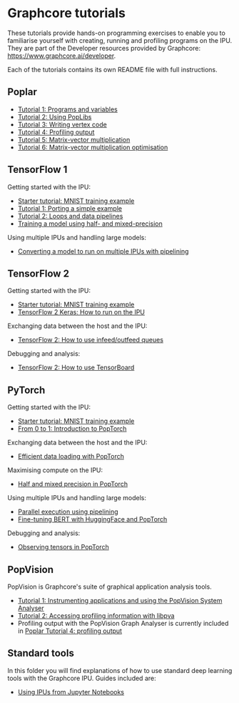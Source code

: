 # Graphcore tutorials

These tutorials provide hands-on programming exercises to enable you to familiarise yourself with creating, running and profiling programs on the IPU. They are part of the Developer resources provided by Graphcore: https://www.graphcore.ai/developer.

Each of the tutorials contains its own README file with full instructions.

## Poplar

- [Tutorial 1: Programs and variables](poplar/tut1_variables)
- [Tutorial 2: Using PopLibs](poplar/tut2_operations)
- [Tutorial 3: Writing vertex code](poplar/tut3_vertices)
- [Tutorial 4: Profiling output](poplar/tut4_profiling)
- [Tutorial 5: Matrix-vector multiplication](poplar/tut5_matrix_vector)
- [Tutorial 6: Matrix-vector multiplication optimisation](poplar/tut6_matrix_vector_opt)

## TensorFlow 1

Getting started with the IPU:
- [Starter tutorial: MNIST training example](../simple_applications/tensorflow/mnist)
- [Tutorial 1: Porting a simple example](tensorflow1/basics/tut1_porting_a_model)
- [Tutorial 2: Loops and data pipelines](tensorflow1/basics/tut2_loops_data_pipeline)
- [Training a model using half- and mixed-precision](tensorflow1/half_precision_training)

Using multiple IPUs and handling large models:
- [Converting a model to run on multiple IPUs with pipelining](tensorflow1/pipelining)

## TensorFlow 2

Getting started with the IPU:
- [Starter tutorial: MNIST training example](../simple_applications/tensorflow2/mnist)
- [TensorFlow 2 Keras: How to run on the IPU](tensorflow2/keras)

Exchanging data between the host and the IPU:
- [TensorFlow 2: How to use infeed/outfeed queues](tensorflow2/infeed_outfeed)

Debugging and analysis:
- [TensorFlow 2: How to use TensorBoard](tensorflow2/tensorboard)

## PyTorch

Getting started with the IPU:
- [Starter tutorial: MNIST training example](../simple_applications/pytorch/mnist)
- [From 0 to 1: Introduction to PopTorch](pytorch/tut1_basics)

Exchanging data between the host and the IPU:
- [Efficient data loading with PopTorch](pytorch/tut2_efficient_data_loading)

Maximising compute on the IPU:
- [Half and mixed precision in PopTorch](pytorch/tut3_mixed_precision)

Using multiple IPUs and handling large models:
- [Parallel execution using pipelining](pytorch/tut5_pipelining)
- [Fine-tuning BERT with HuggingFace and PopTorch](pytorch/tut_finetuning_bert)

Debugging and analysis:
- [Observing tensors in PopTorch](pytorch/tut4_observing_tensors)

## PopVision

PopVision is Graphcore's suite of graphical application analysis tools.

- [Tutorial 1: Instrumenting applications and using the PopVision System Analyser](popvision/tut1_system_analyser_instrumentation)
- [Tutorial 2: Accessing profiling information with libpva](popvision/tut2_libpva)
- Profiling output with the PopVision Graph Analyser is currently included in [Poplar Tutorial 4: profiling output](poplar/tut4_profiling)

## Standard tools

In this folder you will find explanations of how to use standard deep learning tools
with the Graphcore IPU. Guides included are:

- [Using IPUs from Jupyter Notebooks](standard_tools/using_jupyter)
